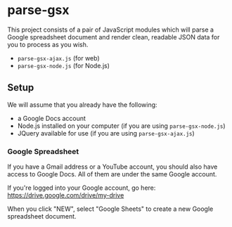 # parse-gsx
This project consists of a pair of JavaScript modules which will parse a Google spreadsheet document and render clean, readable JSON data for you to process as you wish.

- `parse-gsx-ajax.js` (for web)
- `parse-gsx-node.js` (for Node.js)

## Setup

We will assume that you already have the following:  
- a Google Docs account
- Node.js installed on your computer (if you are using `parse-gsx-node.js`)
- JQuery available for use (if you are using `parse-gsx-ajax.js`)

### Google Spreadsheet

If you have a Gmail address or a YouTube account, you should also have access to Google Docs.  All of them are under the same Google account.

If you're logged into your Google account, go here:  https://drive.google.com/drive/my-drive

When you click "NEW", select "Google Sheets" to create a new Google spreadsheet document.





